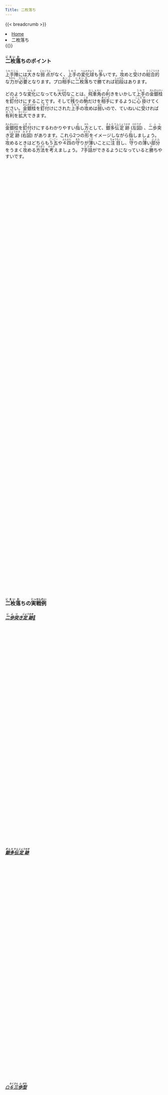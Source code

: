 ```yaml
---
Title: 二枚落ち
---
```

{{< breadcrumb >}}
  <li class="breadcrumb-item"><a href="/shogi-beginners/">Home</a></li>
  <li class="breadcrumb-item active" aria-current="page">二枚落ち</li>
{{</ breadcrumb >}}
<div class="row pt-3">
  <div class="col-lg-6">
    <h3 class="pt-4"><ruby>二枚<rt>にまい</rt></ruby><ruby>落<rt>お</rt></ruby>ちのポイント</h3>
    <p><ruby>上手陣<rt>うわてじん</rt></ruby>には<ruby>大<rt>おお</rt></ruby
    >きな<ruby>弱点<rt>じゃくてん</rt></ruby>がなく、<ruby>上手<rt>うわて</rt></ruby
    >の<ruby>変化球<rt>へんかきゅう</rt></ruby>も<ruby>多<rt>おお</rt></ruby
    >いです。<ruby>攻<rt>せ</rt></ruby>めと<ruby>受<rt>う</rt></ruby
    >けの<ruby>総合的<rt>そうごうてき</rt></ruby>な<ruby>力<rt>ちから</rt></ruby
    >が<ruby>必要<rt>ひつよう</rt></ruby>となります。プロ<ruby>相手<rt>あいて</rt></ruby
    >に<ruby>二枚<rt>にまい</rt></ruby><ruby>落<rt>お</rt></ruby
    >ちで<ruby>勝<rt>か</rt></ruby>てれば<ruby>初段<rt>しょだん</rt></ruby>はあります。
    </p>
    <p>どのような<ruby>変化<rt>へんか</rt></ruby>になっても<ruby>大切<rt>たいせつ</rt></ruby
    >なことは、<ruby>飛車<rt>ひしゃ</rt></ruby><ruby>角<rt>かく</rt></ruby
    >の<ruby>利<rt>き</rt></ruby>きをいかして<ruby>上手<rt>うわて</rt></ruby
    >の<ruby>金銀桂<rt>きんぎんけい</rt></ruby>を<ruby>釘<rt>くぎ</rt></ruby
    ><ruby>付<rt>づ</rt></ruby>けにすることです。そして<ruby>残<rt>のこ</rt></ruby
    >りの<ruby>駒<rt>こま</rt></ruby>だけを<ruby>相手<rt>あいて</rt></ruby
    >にするように<ruby>心<rt>こころ</rt></ruby><ruby>掛<rt>が</rt></ruby
    >けてください。<ruby>金銀桂<rt>きんぎんけい</rt></ruby>を<ruby>釘<rt>くぎ</rt></ruby
    ><ruby>付<rt>づ</rt></ruby>けにされた<ruby>上手<rt>うわて</rt></ruby
    >の<ruby>攻<rt>せ</rt></ruby>めは<ruby>弱<rt>よわ</rt></ruby
    >いので、ていねいに<ruby>受<rt>う</rt></ruby>ければ<ruby>有利<rt>ゆうり</rt></ruby
    >を<ruby>拡大<rt>かくだい</rt></ruby>できます。
    </p>
    <p><ruby>金銀桂<rt>きんぎんけい</rt></ruby>を<ruby>釘<rt>くぎ</rt></ruby
    ><ruby>付<rt>づ</rt></ruby>けにするわかりやすい<ruby>指<rt>さ</rt></ruby
    >し<ruby>方<rt>かた</rt></ruby>として、<ruby>銀多伝<rt>ぎんたでん</rt></ruby
    ><ruby>定跡<rt>じょうせき</rt></ruby> (<ruby>左図<rt>ひだりず</rt></ruby
    >) 、<ruby>二歩<rt>にふ</rt></ruby><ruby>突<rt>つ</rt></ruby
    >き<ruby>定跡<rt>じょうせき</rt></ruby> (<ruby>右図<rt>みぎず</rt></ruby
    >) があります。これら2つの<ruby>形<rt>かたち</rt></ruby
    >をイメージしながら<ruby>指<rt>さ</rt></ruby
    >しましょう。<ruby>攻<rt>せ</rt></ruby>めるときはどちらも<ruby>５五<rt>ごーごー</rt></ruby
    >や<ruby>４四<rt>よんよん</rt></ruby>の<ruby>守<rt>まも</rt></ruby>りが<ruby>薄<rt>うす</rt></ruby
    >いことに<ruby>注目<rt>ちゅうもく</rt></ruby>し、<ruby>守<rt>まも</rt></ruby
    >りの<ruby>薄<rt>うす</rt></ruby>い<ruby>部分<rt>ぶぶん</rt></ruby>をうまく<ruby>攻<rt>せ</rt></ruby
    >める<ruby>方法<rt>ほうほう</rt></ruby>を<ruby>考<rt>かんが</rt></ruby>えましょう。
    7<ruby>手詰<rt>てづみ</rt></ruby>ができるようになっていると<ruby>勝<rt>か</rt></ruby
    >ちやすいです。
    </p>
  </div>
  <div class="col">
    <div class="col p-1" tabindex="-1">
      <script id="summary1-kif" type="kif">
上手：上手
上手の持駒：なし
  ９ ８ ７ ６ ５ ４ ３ ２ １
+---------------------------+
|v香v桂 ・ ・ ・ ・ ・v桂v香|一
| ・ ・ ・ ・ ・ ・v金v銀 ・|二
|v歩v歩v金v玉v銀v歩v歩v歩v歩|三
| ・ ・v歩 ・v歩 ・ ・ ・ ・|四
| ・ ・ ・v歩 ・ 歩 歩 ・ ・|五
| ・ ・ 歩 ・ ・ ・ ・ ・ ・|六
| 歩 歩 ・ 歩 歩 銀 ・ 歩 歩|七
| ・ 角 金 銀 金 ・ 飛 ・ ・|八
| 香 桂 ・ 玉 ・ ・ ・ 桂 香|九
+---------------------------+
下手：下手
下手の持駒：なし
手数＝24  ▲６八銀  まで
      </script>
      <svg id="summary1" xmlns="http://www.w3.org/2000/svg" viewBox="0,0,400,540"></svg>
    </div>
  </div>
  <div class="col">
    <div class="col p-1" tabindex="-1">
      <script id="summary2-kif" type="kif">
上手：上手
上手の持駒：歩　
  ９ ８ ７ ６ ５ ４ ３ ２ １
+---------------------------+
|v香 ・ ・ ・ ・ ・ ・v桂v香|一
| ・ ・ ・ ・ ・ ・v金v銀 ・|二
| ・ ・v桂v玉v銀v歩v歩v歩 ・|三
|v歩v歩v歩v歩v歩 ・ ・ ・v歩|四
| ・ ・ ・ ・ ・ 歩 歩 ・ ・|五
| 歩 ・v金 ・ 歩 銀 ・ ・ 歩|六
| ・ 歩 ・ 歩 ・ 銀 ・ 歩 ・|七
| ・ 角 金 ・ 飛 金 玉 ・ ・|八
| 香 桂 ・ ・ ・ ・ ・ 桂 香|九
+---------------------------+
下手：下手
下手の持駒：なし
手数＝36  ▲４八金  まで
      </script>
      <svg id="summary2" xmlns="http://www.w3.org/2000/svg" viewBox="0,0,400,540"></svg>
    </div>
  </div>
</div>
<div>
  <h3 class="pt-4"><ruby>二枚<rt>にまい</rt></ruby><ruby>落<rt>お</rt></ruby>ちの<ruby>実戦<rt>じっせん</rt></ruby><ruby>例<rt>れい</rt></ruby></h3>
  <div class="row">
    <div class="col-md">
      <div class="row">
        <div class="col pb-3">
          <a href="/shogi-beginners/2mai/example1/">
            <h5><ruby>二歩<rt>にふ</rt></ruby><ruby>突<rt>つ</rt></ruby>き<ruby>定跡<rt>じょうせき</rt></ruby>🚧</h5>
            <script id="example1-kif" type="kif">
上手：上手
上手の持駒：なし
  ９ ８ ７ ６ ５ ４ ３ ２ １
+---------------------------+
| ・v桂 ・ ・ ・ ・ ・v桂 ・|一
| ・ ・ ・ ・v玉 ・v金v銀 ・|二
|v歩v歩 ・v歩v銀v歩v歩v歩v歩|三
| ・ ・v歩v金v歩 ・ ・ ・ ・|四
| ・ ・ ・ ・ ・ ・ ・ 銀 歩|五
| ・ ・ 歩 ・ ・ ・ ・ ・ ・|六
| 歩 歩 ・ 歩 歩 歩 歩 ・ ・|七
| ・ 角 ・ ・ ・ ・ ・ 飛 ・|八
| 香 桂 銀 金 玉 金 ・ 桂 香|九
+---------------------------+
下手：下手
下手の持駒：歩　
手数＝24  ▲２五銀  まで
            </script>
            <svg id="example1" xmlns="http://www.w3.org/2000/svg" viewBox="0,0,400,540"></svg>
          </a>
        </div>
        <div class="col pb-3">
          <a href="/shogi-beginners/2mai/example2/">
            <h5><ruby>銀多伝<rt>ぎんたでん</rt></ruby><ruby>定跡<rt>じょうせき</rt></ruby></h5>
            <script id="example2-kif" type="kif">
上手：上手
上手の持駒：なし
  ９ ８ ７ ６ ５ ４ ３ ２ １
+---------------------------+
|v香 ・ ・ ・ ・ ・ ・v桂v香|一
| ・ ・ ・ ・ ・ ・v金v銀 ・|二
|v歩v歩v桂v玉v銀v歩v歩v歩v歩|三
| ・v金v歩v歩v歩 ・ ・ ・ ・|四
| ・ ・ ・ ・ ・ 歩 歩 ・ ・|五
| ・ ・ 歩 ・ 歩 銀 ・ ・ ・|六
| 歩 歩 ・ 歩 ・ 銀 ・ 歩 歩|七
| ・ 角 ・ ・ 飛 玉 ・ ・ ・|八
| 香 桂 ・ 金 ・ 金 ・ 桂 香|九
+---------------------------+
下手：下手
下手の持駒：なし
手数＝26  ▲４八玉  まで
            </script>
            <svg id="example2" xmlns="http://www.w3.org/2000/svg" viewBox="0,0,400,540"></svg>
          </a>
        </div>
      </div>
    </div>
    <div class="col-md">
      <div class="row">
        <div class="col pb-3">
          <a href="/shogi-beginners/2mai/example3/">
            <h5>☖<ruby>６三<rt>ろくさん</rt></ruby><ruby>歩<rt>ふ</rt></ruby><ruby>型<rt>がた</rt></ruby></h5>
            <script id="example4-kif" type="kif">
上手：上手
上手の持駒：なし
  ９ ８ ７ ６ ５ ４ ３ ２ １
+---------------------------+
|v香 ・ ・ ・ ・ ・v玉v桂v香|一
| ・ ・ ・ ・v金 ・v金v銀 ・|二
| ・v歩v桂v歩v歩v歩v歩 ・ ・|三
|v歩 ・v歩v銀 ・ ・ ・v歩v歩|四
| ・ ・ ・ ・ ・ 歩 歩 ・ ・|五
| 歩 ・ 歩 ・ ・ ・ ・ ・ ・|六
| ・ 歩 ・ 歩 歩 銀 ・ 歩 歩|七
| ・ 角 金 銀 金 ・ 飛 ・ ・|八
| 香 桂 ・ 玉 ・ ・ ・ 桂 香|九
+---------------------------+
下手番
下手の持駒：なし
手数＝27  △２四歩  まで
            </script>
            <svg id="example3" xmlns="http://www.w3.org/2000/svg" viewBox="0,0,400,540"></svg>
          </a>
        </div>
        <div class="col pb-3">
          <a href="/shogi-beginners/2mai/example4/">
            <h5><ruby>顔面<rt>がんめん</rt></ruby><ruby>受<rt>う</rt></ruby>け</h5>
            <script id="example3-kif" type="kif">
上手：上手
上手の持駒：なし
  ９ ８ ７ ６ ５ ４ ３ ２ １
+---------------------------+
|v香v桂 ・ ・ ・ ・ ・v桂v香|一
| ・ ・ ・v玉 ・ ・v金v銀 ・|二
|v歩v歩 ・v歩v銀v歩v歩v歩v歩|三
| ・ ・v歩v金v歩 ・ ・ ・ ・|四
| ・ ・ ・ ・ ・ 歩 歩 ・ ・|五
| ・ ・ 歩 ・ ・ ・ ・ ・ ・|六
| 歩 歩 ・ 歩 歩 銀 ・ 歩 歩|七
| ・ 角 ・ 銀 ・ ・ 飛 ・ ・|八
| 香 桂 ・ 金 玉 金 ・ 桂 香|九
+---------------------------+
下手の持駒：なし
下手：下手
手数＝17  △６四金  まで
            </script>
            <svg id="example4" xmlns="http://www.w3.org/2000/svg" viewBox="0,0,400,540"></svg>
          </a>
        </div>
      </div>
    </div>
  </div>
</div>
<div>
  <div class="row pt-3">
    <div class="col-md">
      <div class="row">
        <div class="col pb-3">
          <a href="/shogi-beginners/2mai/example5/">
            <h5><ruby>角<rt>かく</rt></ruby><ruby>捨<rt>す</rt></ruby>て🚧</h5>
            <script id="example5-kif" type="kif">
上手：上手
上手の持駒：なし
  ９ ８ ７ ６ ５ ４ ３ ２ １
+---------------------------+
|v香v桂 ・ ・ ・ ・ ・v桂v香|一
| ・ ・ ・ ・v金v玉v金v銀 ・|二
| ・ ・ ・ ・v歩v歩v歩v歩 ・|三
|v歩v歩v歩v歩v銀 ・ ・ ・v歩|四
| ・ ・ ・ ・ ・ 歩 歩 ・ ・|五
| 歩 ・ 歩 ・ ・ 銀 ・ ・ ・|六
| ・ 歩 ・ 歩 歩 ・ ・ 歩 歩|七
| ・ 角 ・ 銀 ・ ・ 飛 ・ ・|八
| 香 桂 ・ 金 玉 金 ・ 桂 香|九
+---------------------------+
下手：下手
下手の持駒：なし
手数＝23  △５二金  まで
            </script>
            <svg id="example5" xmlns="http://www.w3.org/2000/svg" viewBox="0,0,400,540"></svg>
          </a>
        </div>
        <div class="col pb-3">
          <a href="/shogi-beginners/2mai/example6/">
            <h5><ruby>盛<rt>も</rt></ruby>り<ruby>上<rt>あ</rt></ruby>がり🚧</h5>
            <script id="example6-kif" type="kif">
上手：上手
上手の持駒：なし
  ９ ８ ７ ６ ５ ４ ３ ２ １
+---------------------------+
|v香v桂 ・ ・ ・ ・ ・v桂v香|一
| ・ ・ ・v金v玉 ・v金 ・ ・|二
| ・v歩 ・v銀v歩v歩v歩v銀 ・|三
|v歩 ・v歩v歩 ・ ・ ・v歩 ・|四
| ・ ・ ・ ・ ・ 歩 歩 ・v歩|五
| 歩 ・ 歩 ・ 歩 銀 ・ ・ ・|六
| ・ 歩 ・ 歩 ・ 銀 ・ 歩 歩|七
| ・ 角 飛 ・ ・ 金 玉 ・ ・|八
| 香 桂 ・ 金 ・ ・ ・ 桂 香|九
+---------------------------+
下手：下手
下手の持駒：なし
手数＝32  ▲４八金  まで
            </script>
            <svg id="example6" xmlns="http://www.w3.org/2000/svg" viewBox="0,0,400,540"></svg>
          </a>
        </div>
      </div>
    </div>
    <div class="col-md">
      <div class="row">
        <div class="col pb-3">
          <a href="/shogi-beginners/2mai/example7/">
            <h5><ruby>右端<rt>みぎはし</rt></ruby><ruby>攻<rt>せ</rt></ruby>め🚧</h5>
            <script id="example7-kif" type="kif">
上手：上手
上手の持駒：歩　
  ９ ８ ７ ６ ５ ４ ３ ２ １
+---------------------------+
| ・v桂 ・ ・ ・ ・ ・v桂 ・|一
| ・ ・ ・ ・v金v玉v金v銀 ・|二
|v歩 ・ ・v歩 ・v歩v歩 ・v歩|三
| ・v歩v歩v銀v歩 ・ ・ ・ ・|四
| ・ ・ ・ ・ ・ ・ ・ ・ 歩|五
| ・ ・ 歩 ・ ・ ・ 銀 ・ ・|六
| 歩 歩 ・ 歩 歩 歩 歩 ・ ・|七
| ・ 角 ・ ・ ・ ・ ・ 飛 ・|八
| 香 桂 銀 金 玉 金 ・ 桂 香|九
+---------------------------+
下手：下手
下手の持駒：歩　
手数＝23  △５二金  まで
            </script>
            <svg id="example7" xmlns="http://www.w3.org/2000/svg" viewBox="0,0,400,540"></svg>
          </a>
        </div>
        <div class="col pb-3">
          <a href="/shogi-beginners/2mai/example8/">
            <h5>☗<ruby>７八<rt>ななはち</rt></ruby><ruby>飛型<rt>ひがた</rt></ruby>🚧</h5>
            <script id="example8-kif" type="kif">
上手：上手
上手の持駒：なし
  ９ ８ ７ ６ ５ ４ ３ ２ １
+---------------------------+
|v香v桂 ・ ・ ・ ・ ・v桂v香|一
| ・ ・ ・v金v玉 ・v金 ・ ・|二
| ・v歩 ・v銀v歩v歩v歩v銀 ・|三
|v歩 ・v歩v歩 ・ ・ ・v歩 ・|四
| ・ ・ ・ ・ ・ 歩 歩 ・v歩|五
| 歩 ・ 歩 ・ 歩 銀 ・ ・ ・|六
| ・ 歩 ・ 歩 ・ 銀 ・ 歩 歩|七
| ・ 角 飛 ・ ・ 金 玉 ・ ・|八
| 香 桂 ・ 金 ・ ・ ・ 桂 香|九
+---------------------------+
下手：下手
下手の持駒：なし
手数＝32  ▲４八金  まで
            </script>
            <svg id="example8" xmlns="http://www.w3.org/2000/svg" viewBox="0,0,400,540"></svg>
          </a>
        </div>
      </div>
    </div>
  </div>
</div>
<div>
  <div class="row pt-3">
    <div class="col-md">
      <div class="row">
        <div class="col pb-3">
          <a href="/shogi-beginners/2mai/example9/">
            <h5><ruby>銀多伝<rt>ぎんたでん</rt></ruby>の<ruby>変化<rt>へんか</rt></ruby></h5>
            <script id="example9-kif" type="kif">
上手：上手
上手の持駒：歩
  ９ ８ ７ ６ ５ ４ ３ ２ １
+---------------------------+
|v香 ・ ・ ・ ・ ・ ・v桂v香|一
| ・ ・ ・ ・ ・ ・v金v銀 ・|二
| ・ ・v桂v玉v銀v歩v歩v歩v歩|三
|v歩v歩v歩v歩v歩 ・ ・ ・ ・|四
| ・ ・ ・ ・ ・ 歩 歩 ・ ・|五
| ・ ・v金 ・ ・ 銀 ・ ・ ・|六
| 歩 歩 ・ 歩 ・ 銀 ・ 歩 歩|七
| ・ 角 金 ・ ・ 金 玉 ・ ・|八
| 香 桂 ・ ・ 飛 ・ ・ 桂 香|九
+---------------------------+
下手の持駒：歩
下手：下手
手数＝41  △７六金  まで
            </script>
            <svg id="example9" xmlns="http://www.w3.org/2000/svg" viewBox="0,0,400,540"></svg>
          </a>
        </div>
        <div class="col pb-3">
          <a href="/shogi-beginners/2mai/example10/">
            <h5><ruby>銀多伝<rt>ぎんたでん</rt></ruby>の<ruby>変化<rt>へんか</rt></ruby>🚧</h5>
            <script id="example10-kif" type="kif">
上手：上手
上手の持駒：歩
  ９ ８ ７ ６ ５ ４ ３ ２ １
+---------------------------+
|v香 ・ ・ ・ ・ ・ ・v桂v香|一
| ・ ・ ・ ・ ・ ・v金v銀 ・|二
| ・ ・v桂v玉v銀v歩v歩v歩v歩|三
|v歩 ・v歩v歩v歩 ・ ・ ・ ・|四
| ・v歩v金 ・ ・ 歩 歩 ・ ・|五
| ・ ・ ・ ・ ・ 銀 ・ ・ ・|六
| 歩 歩 ・ 歩 ・ 銀 ・ 歩 歩|七
| ・ 角 金 ・ ・ 金 玉 ・ ・|八
| 香 桂 ・ ・ 飛 ・ ・ 桂 香|九
+---------------------------+
下手：下手
下手の持駒：歩
手数＝41  △８五歩  まで
            </script>
            <svg id="example10" xmlns="http://www.w3.org/2000/svg" viewBox="0,0,400,540"></svg>
          </a>
        </div>
      </div>
    </div>
    <div class="col-md">
      <div class="row">
        <div class="col pb-3">
          <a href="/shogi-beginners/2mai/example11/">
            <h5><ruby>銀多伝<rt>ぎんたでん</rt></ruby>の<ruby>変化<rt>へんか</rt></ruby>🚧</h5>
            <script id="example11-kif" type="kif">
上手：上手
上手の持駒：歩
  ９ ８ ７ ６ ５ ４ ３ ２ １
+---------------------------+
|v香 ・ ・ ・ ・ ・ ・v桂v香|一
| ・ ・ ・ ・ ・ ・v金v銀 ・|二
|v歩v歩v桂v玉v銀v歩v歩v歩v歩|三
| ・ ・v歩 ・v歩 ・ ・ ・ ・|四
| ・ ・v金v歩 ・ 歩 歩 ・ ・|五
| ・ ・ ・ ・ ・ 銀 ・ ・ ・|六
| 歩 歩 ・ 歩 ・ 銀 ・ 歩 歩|七
| ・ 角 金 ・ ・ ・ 玉 ・ ・|八
| 香 桂 ・ ・ 飛 金 ・ 桂 香|九
+---------------------------+
下手の持駒：歩
下手：下手
手数＝37  △６五歩  まで
            </script>
            <svg id="example11" xmlns="http://www.w3.org/2000/svg" viewBox="0,0,400,540"></svg>
          </a>
        </div>
        <div class="col pb-3">
          <a href="/shogi-beginners/2mai/example12/">
            <h5>☗<ruby>７八<rt>ななはち</rt></ruby><ruby>飛型<rt>ひがた</rt></ruby></h5>
            <script id="example12-kif" type="kif">
上手：上手
上手の持駒：なし
  ９ ８ ７ ６ ５ ４ ３ ２ １
+---------------------------+
|v香v桂 ・ ・ ・ ・ ・v桂v香|一
| ・ ・ ・v金v玉 ・v金 ・ ・|二
| ・v歩 ・v銀v歩v歩v歩v銀 ・|三
|v歩 ・v歩v歩 ・ ・ ・v歩 ・|四
| ・ ・ ・ ・ ・ 歩 歩 ・v歩|五
| 歩 ・ 歩 ・ 歩 銀 ・ ・ ・|六
| ・ 歩 ・ 歩 ・ 銀 ・ 歩 歩|七
| ・ 角 飛 ・ ・ 金 玉 ・ ・|八
| 香 桂 ・ 金 ・ ・ ・ 桂 香|九
+---------------------------+
下手：下手
下手の持駒：なし
手数＝32  ▲４八金  まで
            </script>
            <svg id="example12" xmlns="http://www.w3.org/2000/svg" viewBox="0,0,400,540"></svg>
          </a>
        </div>
      </div>
    </div>
  </div>
</div>
<div class="pt-4">
  <h3><ruby>詰将棋<rt>つめしょうぎ</rt></ruby>のおすすめ<ruby>書籍<rt>しょせき</rt></ruby></h3>
  <p>7<ruby>手詰<rt>てづみ</rt></ruby>の<ruby>練習<rt>れんしゅう</rt></ruby>をおすすめします。</p>
  <div class="text-center pt-3">
    <iframe loading="lazy" style="width:120px;height:240px;" marginwidth="0" marginheight="0" scrolling="no" frameborder="0" src="https://rcm-fe.amazon-adsystem.com/e/cm?ref=qf_sp_asin_til&t=manbossocialt-22&m=amazon&o=9&p=8&l=as1&IS1=1&detail=1&asins=4861370310&linkId=0fde8e29e67e7e8f1010cbaec83ec5e0&bc1=ffffff&amp;lt1=_top&fc1=333333&lc1=0066c0&bg1=ffffff&f=ifr"></iframe>
    <iframe loading="lazy" style="width:120px;height:240px;" marginwidth="0" marginheight="0" scrolling="no" frameborder="0" src="https://rcm-fe.amazon-adsystem.com/e/cm?ref=qf_sp_asin_til&t=manbossocialt-22&m=amazon&o=9&p=8&l=as1&IS1=1&detail=1&asins=4861370442&linkId=cec40ab3f3cfaf024e85e16174548a45&bc1=ffffff&amp;lt1=_top&fc1=333333&lc1=0066c0&bg1=ffffff&f=ifr"></iframe>
    <iframe loading="lazy" style="width:120px;height:240px;" marginwidth="0" marginheight="0" scrolling="no" frameborder="0" src="https://rcm-fe.amazon-adsystem.com/e/cm?ref=qf_sp_asin_til&t=manbossocialt-22&m=amazon&o=9&p=8&l=as1&IS1=1&detail=1&asins=4422751255&linkId=4b4e352fbf6799678c69138585127152&bc1=ffffff&amp;lt1=_top&fc1=333333&lc1=0066c0&bg1=ffffff&f=ifr"></iframe>
  </div>
</div>
<script src="/shogi-beginners/kifu-viewer.js"></script>
{{< script >}}
  ['summary1', 'summary2', 'example1', 'example2', 'example3', 'example4',
   'example5', 'example6', 'example7', 'example8', 'example9', 'example10',
   'example11', 'example12'].forEach(id => {
    new KifuViewer(document.getElementById(id), { buttons: 'none' })
      .loadString(document.getElementById(id + '-kif').textContent);
  });
{{< /script >}}
